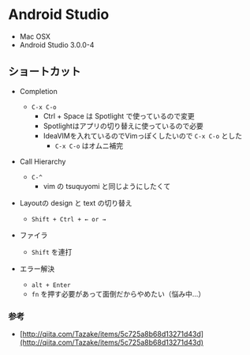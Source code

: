 # Android Studio

* Mac OSX
* Android Studio 3.0.0-4

## ショートカット

* Completion
  * `C-x C-o`
    * Ctrl + Space は Spotlight で使っているので変更
    * Spotlightはアプリの切り替えに使っているので必要
    * IdeaVIMを入れているのでVimっぽくしたいので `C-x C-o` とした
      * `C-x C-o` はオムニ補完

* Call Hierarchy
  * `C-^`
    * vim の tsuquyomi と同じようにしたくて
* Layoutの design と text の切り替え
  * `Shift + Ctrl + ← or →` 
* ファイラ
  * `Shift` を連打
* エラー解決
  * `alt + Enter`
  * `fn` を押す必要があって面倒だからやめたい（悩み中...）

### 参考

* [http://qiita.com/Tazake/items/5c725a8b68d13271d43d](http://qiita.com/Tazake/items/5c725a8b68d13271d43d)



